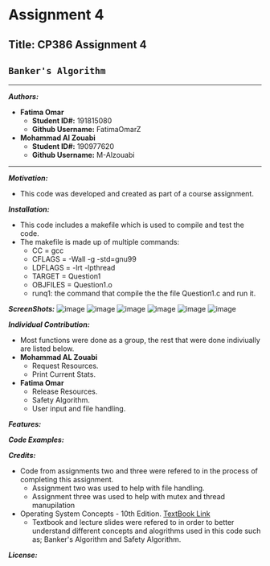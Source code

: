 # Assignment 4

## Title: CP386 Assignment 4 
## `Banker's Algorithm`

***********************************
 ***Authors:***
  - **Fatima Omar** 
      - **Student ID#:** 191815080 
      - **Github Username:** FatimaOmarZ
  - **Mohammad Al Zouabi**
      - **Student ID#:** 190977620
      - **Github Username:** M-Alzouabi
***********************************
***Motivation:***
  - This code was developed and created as part of a course assignment.


***Installation:***
  - This code includes a makefile which is used to compile and test the code.
  - The makefile is made up of multiple commands:
      - CC = gcc
      - CFLAGS = -Wall -g -std=gnu99
      - LDFLAGS = -lrt -lpthread
      - TARGET = Question1  
      - OBJFILES = Question1.o 
      - runq1: the command that compile the the file Question1.c and run it.


***ScreenShots:***
![image](https://user-images.githubusercontent.com/64826345/127723944-5cdddbed-e8f6-4b1e-834e-56c17933336c.png)
![image](https://user-images.githubusercontent.com/64826345/127723994-137051fe-bc49-45af-98bb-8240d212148e.png)
![image](https://user-images.githubusercontent.com/64826345/127724112-50c7b017-602b-401c-9d1b-a6aa39b77eb7.png)
![image](https://user-images.githubusercontent.com/64826345/127724365-833ff88f-51ca-4264-a9d0-8255d8b68abe.png)
![image](https://user-images.githubusercontent.com/64826345/127724388-dbaed650-19e9-4969-a8ba-ce02aea5d05d.png)
![image](https://user-images.githubusercontent.com/64826345/127724407-9a4521fc-35c9-4eeb-bd98-46ede0b1e9cc.png)

***Individual Contribution:***
  - Most functions were done as a group, the rest that were done indiviually are listed below.
  - **Mohammad AL Zouabi**
     - Request Resources.
     - Print Current Stats.  
  - **Fatima Omar**
     - Release Resources.
     - Safety Algorithm.
     - User input and file handling.

***Features:***


***Code Examples:***


***Credits:***
  - Code from assignments two and three were refered to in the process of completing this assignment.
     - Assignment two was used to help with file handling.
     - Assignment three was used to help with mutex and thread manupilation  
  - Operating System Concepts - 10th Edition. [TextBook Link](https://codex.cs.yale.edu/avi/os-book/OS10/index.html)
     - Textbook and lecture slides were refered to in order to better understand different concepts and alogrithms used in this code such as; Banker's Algorithm and Safety Algorithm.

***License:***

